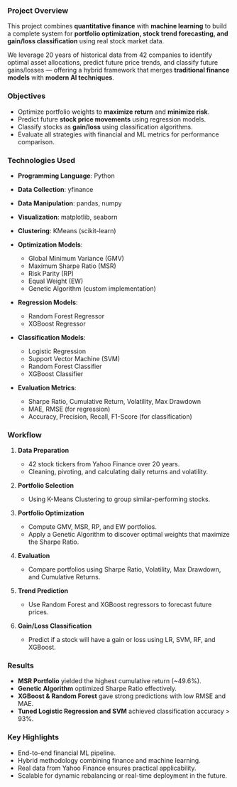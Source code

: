 ### Project Overview

This project combines **quantitative finance** with **machine learning** to build a complete system for **portfolio optimization, stock trend forecasting, and gain/loss classification** using real stock market data.

We leverage 20 years of historical data from 42 companies to identify optimal asset allocations, predict future price trends, and classify future gains/losses — offering a hybrid framework that merges **traditional finance models** with **modern AI techniques**.

### Objectives

* Optimize portfolio weights to **maximize return** and **minimize risk**.
* Predict future **stock price movements** using regression models.
* Classify stocks as **gain/loss** using classification algorithms.
* Evaluate all strategies with financial and ML metrics for performance comparison.

### Technologies Used

* **Programming Language**: Python
* **Data Collection**: yfinance
* **Data Manipulation**: pandas, numpy
* **Visualization**: matplotlib, seaborn
* **Clustering**: KMeans (scikit-learn)
* **Optimization Models**:

  * Global Minimum Variance (GMV)
  * Maximum Sharpe Ratio (MSR)
  * Risk Parity (RP)
  * Equal Weight (EW)
  * Genetic Algorithm (custom implementation)
* **Regression Models**:

  * Random Forest Regressor
  * XGBoost Regressor
* **Classification Models**:

  * Logistic Regression
  * Support Vector Machine (SVM)
  * Random Forest Classifier
  * XGBoost Classifier
* **Evaluation Metrics**:

  * Sharpe Ratio, Cumulative Return, Volatility, Max Drawdown
  * MAE, RMSE (for regression)
  * Accuracy, Precision, Recall, F1-Score (for classification)

### Workflow

1. **Data Preparation**

   * 42 stock tickers from Yahoo Finance over 20 years.
   * Cleaning, pivoting, and calculating daily returns and volatility.

2. **Portfolio Selection**

   * Using K-Means Clustering to group similar-performing stocks.

3. **Portfolio Optimization**

   * Compute GMV, MSR, RP, and EW portfolios.
   * Apply a Genetic Algorithm to discover optimal weights that maximize the Sharpe Ratio.

4. **Evaluation**

   * Compare portfolios using Sharpe Ratio, Volatility, Max Drawdown, and Cumulative Returns.

5. **Trend Prediction**

   * Use Random Forest and XGBoost regressors to forecast future prices.

6. **Gain/Loss Classification**

   * Predict if a stock will have a gain or loss using LR, SVM, RF, and XGBoost.

### Results

* **MSR Portfolio** yielded the highest cumulative return (\~49.6%).
* **Genetic Algorithm** optimized Sharpe Ratio effectively.
* **XGBoost & Random Forest** gave strong predictions with low RMSE and MAE.
* **Tuned Logistic Regression and SVM** achieved classification accuracy > 93%.

### Key Highlights

* End-to-end financial ML pipeline.
* Hybrid methodology combining finance and machine learning.
* Real data from Yahoo Finance ensures practical applicability.
* Scalable for dynamic rebalancing or real-time deployment in the future.
